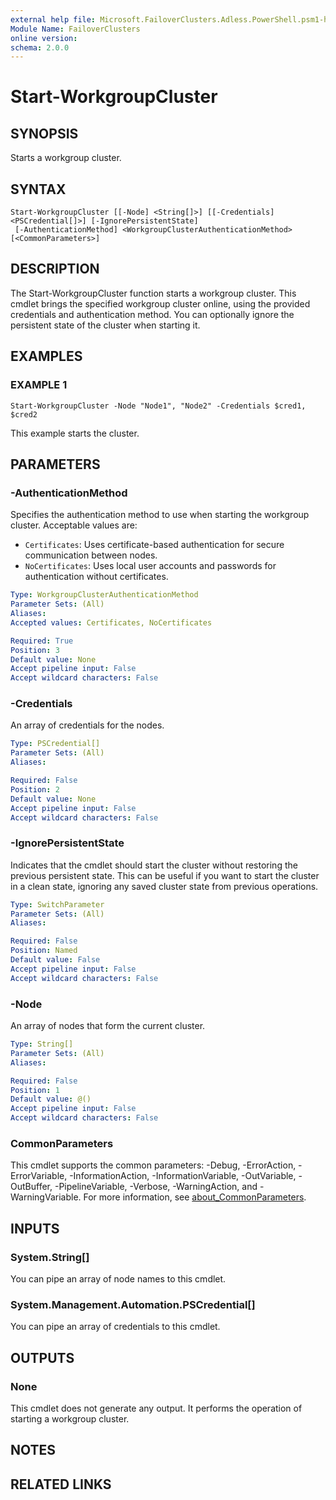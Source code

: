 ```yaml
---
external help file: Microsoft.FailoverClusters.Adless.PowerShell.psm1-help.xml
Module Name: FailoverClusters
online version:
schema: 2.0.0
---
```


# Start-WorkgroupCluster

## SYNOPSIS
Starts a workgroup cluster.

## SYNTAX

```
Start-WorkgroupCluster [[-Node] <String[]>] [[-Credentials] <PSCredential[]>] [-IgnorePersistentState]
 [-AuthenticationMethod] <WorkgroupClusterAuthenticationMethod> [<CommonParameters>]
```

## DESCRIPTION
The Start-WorkgroupCluster function starts a workgroup cluster. This cmdlet brings the specified workgroup cluster online, using the provided credentials and authentication method. You can optionally ignore the persistent state of the cluster when starting it.

## EXAMPLES

### EXAMPLE 1
```
Start-WorkgroupCluster -Node "Node1", "Node2" -Credentials $cred1, $cred2
```

This example starts the cluster.

## PARAMETERS

### -AuthenticationMethod
Specifies the authentication method to use when starting the workgroup cluster. Acceptable values are:
- `Certificates`: Uses certificate-based authentication for secure communication between nodes.
- `NoCertificates`: Uses local user accounts and passwords for authentication without certificates.

```yaml
Type: WorkgroupClusterAuthenticationMethod
Parameter Sets: (All)
Aliases:
Accepted values: Certificates, NoCertificates

Required: True
Position: 3
Default value: None
Accept pipeline input: False
Accept wildcard characters: False
```

### -Credentials
An array of credentials for the nodes.

```yaml
Type: PSCredential[]
Parameter Sets: (All)
Aliases:

Required: False
Position: 2
Default value: None
Accept pipeline input: False
Accept wildcard characters: False
```

### -IgnorePersistentState
Indicates that the cmdlet should start the cluster without restoring the previous persistent state. This can be useful if you want to start the cluster in a clean state, ignoring any saved cluster state from previous operations.

```yaml
Type: SwitchParameter
Parameter Sets: (All)
Aliases:

Required: False
Position: Named
Default value: False
Accept pipeline input: False
Accept wildcard characters: False
```

### -Node
An array of nodes that form the current cluster.

```yaml
Type: String[]
Parameter Sets: (All)
Aliases:

Required: False
Position: 1
Default value: @()
Accept pipeline input: False
Accept wildcard characters: False
```

### CommonParameters
This cmdlet supports the common parameters: -Debug, -ErrorAction, -ErrorVariable, -InformationAction, -InformationVariable, -OutVariable, -OutBuffer, -PipelineVariable, -Verbose, -WarningAction, and -WarningVariable. For more information, see [about_CommonParameters](http://go.microsoft.com/fwlink/?LinkID=113216).

## INPUTS

### System.String[]
You can pipe an array of node names to this cmdlet.

### System.Management.Automation.PSCredential[]
You can pipe an array of credentials to this cmdlet.

## OUTPUTS

### None
This cmdlet does not generate any output. It performs the operation of starting a workgroup cluster.

## NOTES

## RELATED LINKS
